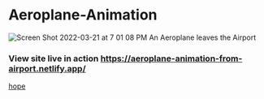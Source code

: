 # Aeroplane-Animation

![Screen Shot 2022-03-21 at 7 01 08 PM](https://user-images.githubusercontent.com/88326256/159392474-5532bd68-85d9-4402-95d7-d2ed383a6961.png)
An Aeroplane leaves the Airport 

### View site live in action https://aeroplane-animation-from-airport.netlify.app/

[hope](https)
